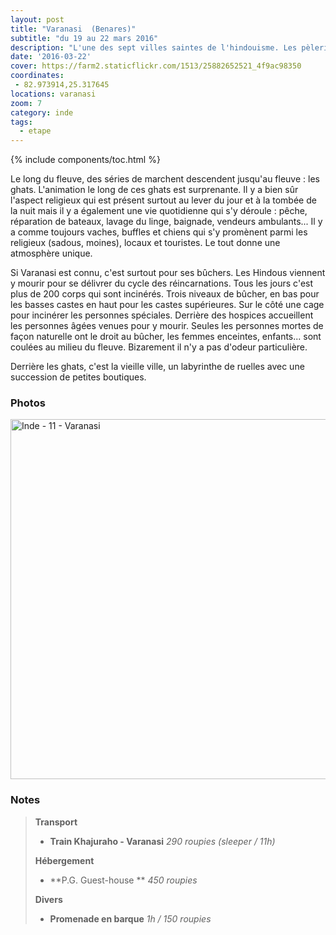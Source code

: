 ```yaml
---
layout: post
title: "Varanasi  (Benares)"
subtitle: "du 19 au 22 mars 2016"
description: "L'une des sept villes saintes de l'hindouisme. Les pèlerins y viennent pour se purifier en se baignant dans le Gange et pour y incinérer leurs proches sur des bûchers "
date: '2016-03-22'
cover: https://farm2.staticflickr.com/1513/25882652521_4f9ac98350
coordinates:
 - 82.973914,25.317645
locations: varanasi
zoom: 7
category: inde
tags:
  - etape
---
```


{% include components/toc.html %}

Le long du fleuve, des séries de marchent descendent jusqu'au fleuve : les ghats. L'animation le long de ces ghats est surprenante. Il y a bien sûr l'aspect religieux qui est présent surtout au lever du jour et à la tombée de la nuit mais il y a également une vie quotidienne qui s'y déroule : pêche, réparation de bateaux, lavage du linge, baignade, vendeurs ambulants... Il y a comme toujours vaches, buffles et chiens qui s'y promènent parmi les religieux (sadous, moines), locaux et touristes. Le tout donne une atmosphère unique.

Si Varanasi est connu, c'est surtout pour ses bûchers. Les Hindous viennent y mourir pour se délivrer du cycle des réincarnations. Tous les jours c'est plus de 200 corps qui sont incinérés. 
Trois niveaux de bûcher, en bas pour les basses castes en haut pour les castes supérieures. Sur le côté une cage pour incinérer les personnes spéciales. Derrière des hospices accueillent les personnes âgées venues pour y mourir. Seules les personnes mortes de façon naturelle ont le droit au bûcher, les femmes enceintes, enfants... sont coulées au milieu du fleuve.
Bizarement il n'y a pas d'odeur particulière.

Derrière les ghats, c'est la vieille ville, un labyrinthe de ruelles avec une succession de petites boutiques.

### Photos 

<a data-flickr-embed="true"  href="https://www.flickr.com/photos/planitude/albums/72157666269530965" title="Inde - 11 - Varanasi"><img src="https://farm2.staticflickr.com/1513/25882652521_4f9ac98350_b.jpg" width="1024" height="576" alt="Inde - 11 - Varanasi"></a><script async src="//embedr.flickr.com/assets/client-code.js" charset="utf-8"></script>

### Notes

>**Transport**
>
>- **Train Khajuraho - Varanasi** *290 roupies  (sleeper / 11h)*
>
>**Hébergement**
>
>- **P.G. Guest-house ** *450 roupies*
>
>**Divers**
>
>- **Promenade en barque** *1h / 150 roupies*
